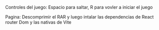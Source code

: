 Controles del juego: Espacio para saltar, R para vovler a iniciar el juego

Pagina: Descomprimir el RAR y luego intalar las dependencias de React router Dom y las nativas de Vite
